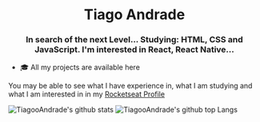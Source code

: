 <h1 align="center">Tiago Andrade</h1>
<h3 align="center">In search of the next Level... Studying: HTML, CSS and JavaScript. I'm interested in React, React Native...</h3>

- 🎓 All my projects are available here

You may be able to see what I have experience in, what I am studying and what I am interested in in my [Rocketseat Profile](https://app.rocketseat.com.br/me/tiago)

![TiagooAndrade's github stats](https://github-readme-stats.vercel.app/api?username=TiagooAndrade)
![TiagooAndrade's github top Langs](https://github-readme-stats.vercel.app/api/top-langs/?username=TiagooAndrade&layout=compact)
